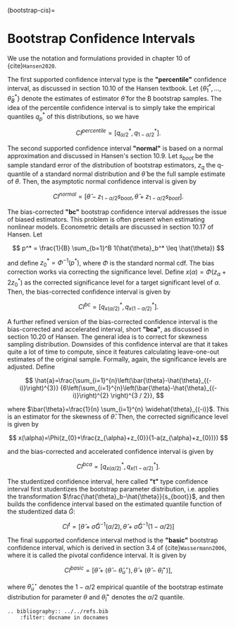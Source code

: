 (bootstrap-cis)=

# Bootstrap Confidence Intervals

We use the notation and formulations provided in chapter 10 of {cite}`Hansen2020`.

The first supported confidence interval type is the **"percentile"** confidence
interval, as discussed in section 10.10 of the Hansen textbook. Let
$\{ \hat{\theta}_1^*, ..., \hat{\theta}_B^*\}$ denote the estimates of estimator
$\hat{\theta}$ for the B bootstrap samples. The idea of the percentile confidence
interval is to simply take the empirical quantiles $q_{p}^*$ of this distributions, so
we have

$$
CI^{percentile} = [q_{\alpha/2}^*, q_{1-\alpha/2}^*].
$$

The second supported confidence interval **"normal"** is based on a normal approximation
and discussed in Hansen's section 10.9. Let $s_{boot}$ be the sample standard error of
the distribution of bootstrap estimators, $z_q$ the q-quantile of a standard normal
distribution and $\hat{\theta}$ be the full sample estimate of $\theta$. Then, the
asymptotic normal confidence interval is given by

$$
CI^{normal} = [\hat{\theta} - z_{1- \alpha/2} s_{boot},
\hat{\theta} + z_{1- \alpha/2} s_{boot}].
$$

The bias-corrected **"bc"** bootstrap confidence interval addresses the issue of biased
estimators. This problem is often present when estimating nonlinear models. Econometric
details are discussed in section 10.17 of Hansen. Let

$$
p^* = \frac{1}{B} \sum_{b=1}^B 1(\hat{\theta}_b^* \leq \hat{\theta})
$$

and define $z_0^* = \Phi^{-1} (p^*)$, where $\Phi$ is the standard normal cdf. The bias
correction works via correcting the significance level. Define
$x(\alpha) = \Phi(z_\alpha + 2 z_0^*)$ as the corrected significance level for a target
significant level of $\alpha$. Then, the bias-corrected confidence interval is given by

$$
CI^{bc} = [q_{x(\alpha/2)}^*, q_{x(1-\alpha/2)}^*].
$$

A further refined version of the bias-corrected confidence interval is the
bias-corrected and accelerated interval, short **"bca"**, as discussed in section 10.20
of Hansen. The general idea is to correct for skewness sampling distribution. Downsides
of this confidence interval are that it takes quite a lot of time to compute, since it
features calculating leave-one-out estimates of the original sample. Formally, again,
the significance levels are adjusted. Define

$$
\hat{a}=\frac{\sum_{i=1}^{n}\left(\bar{\theta}-\hat{\theta}_{(-i)}\right)^{3}}
{6\left(\sum_{i=1}^{n}\left(\bar{\theta}-\hat{\theta}_{(-i)}\right)^{2}
\right)^{3 / 2}},
$$

where $\bar{\theta}=\frac{1}{n} \sum_{i=1}^{n} \widehat{\theta}_{(-i)}$. This is an
estimator for the skewness of $\hat{\theta}$. Then, the corrected significance level is
given by

$$
x(\alpha)=\Phi(z_{0}+\frac{z_{\alpha}+z_{0}}{1-a(z_{\alpha}+z_{0})})
$$

and the bias-corrected and accelerated confidence interval is given by

$$
CI^{bca} = [q_{x(\alpha/2)}^*, q_{x(1-\alpha/2)}^*].
$$

The studentized confidence interval, here called **"t"** type confidence interval first
studentizes the bootstrap parameter distribution, i.e. applies the transformation
$\frac{\hat{\theta}_b-\hat{\theta}}{s_{boot}}$, and then builds the confidence interval
based on the estimated quantile function of the studentized data $\hat{G}$:

$$
CI^{t} = \left[\hat{\theta}+\hat{\sigma} \hat{G}^{-1}(\alpha / 2),
\hat{\theta}+\hat{\sigma} \hat{G}^{-1}(1-\alpha / 2)\right]
$$

The final supported confidence interval method is the **"basic"** bootstrap confidence
interval, which is derived in section 3.4 of {cite}`Wassermann2006`, where it is called
the pivotal confidence interval. It is given by

$$
CI^{basic} = \left[\hat{\theta}+\left(\hat{\theta}-\hat{\theta}_{u}^{\star}\right), \hat{\theta}+\left(\hat{\theta}-\hat{\theta}_{l}^{\star}\right)\right],
$$

where $\hat{\theta}_{u}^{\star}$ denotes the $1-\alpha/2$ empirical quantile of the
bootstrap estimate distribution for parameter $\theta$ and $\hat{\theta}_{l}^{\star}$
denotes the $\alpha/2$ quantile.

```{eval-rst}
.. bibliography:: ../../refs.bib
    :filter: docname in docnames
```

